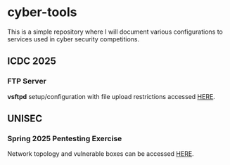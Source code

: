 # cyber-tools
This is a simple repository where I will document various configurations to services used in cyber security competitions.

## ICDC 2025
### FTP Server
**vsftpd** setup/configuration with file upload restrictions accessed [HERE](/ICDC-2025/vsftpd.md).

## UNISEC 
### Spring 2025 Pentesting Exercise
Network topology and vulnerable boxes can be accessed [HERE](/UNISEC-2025-PENTEST/pentest.md).  

